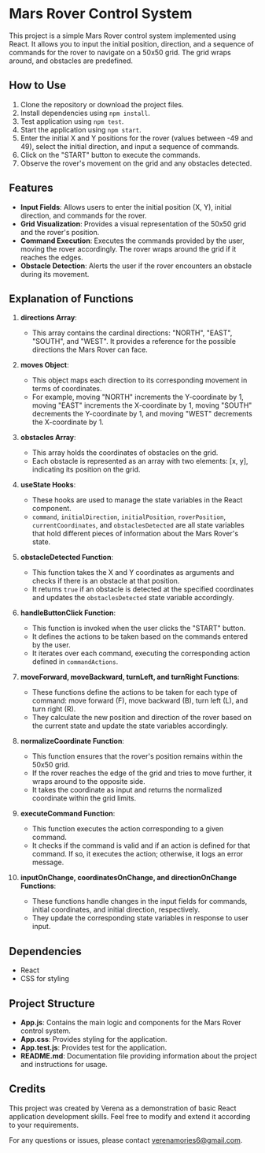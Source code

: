 # Mars Rover Control System

This project is a simple Mars Rover control system implemented using React. It allows you to input the initial position, direction, and a sequence of commands for the rover to navigate on a 50x50 grid. The grid wraps around, and obstacles are predefined.

## How to Use

1. Clone the repository or download the project files.
2. Install dependencies using `npm install`.
3. Test application using `npm test`.
4. Start the application using `npm start`.
5. Enter the initial X and Y positions for the rover (values between -49 and 49), select the initial direction, and input a sequence of commands.
6. Click on the "START" button to execute the commands.
7. Observe the rover's movement on the grid and any obstacles detected.

## Features

- **Input Fields**: Allows users to enter the initial position (X, Y), initial direction, and commands for the rover.
- **Grid Visualization**: Provides a visual representation of the 50x50 grid and the rover's position.
- **Command Execution**: Executes the commands provided by the user, moving the rover accordingly. The rover wraps around the grid if it reaches the edges.
- **Obstacle Detection**: Alerts the user if the rover encounters an obstacle during its movement.
  
## Explanation of Functions

1. **directions Array**:
   - This array contains the cardinal directions: "NORTH", "EAST", "SOUTH", and "WEST". It provides a reference for the possible directions the Mars Rover can face.

2. **moves Object**:
   - This object maps each direction to its corresponding movement in terms of coordinates.
   - For example, moving "NORTH" increments the Y-coordinate by 1, moving "EAST" increments the X-coordinate by 1, moving "SOUTH" decrements the Y-coordinate by 1, and moving "WEST" decrements the X-coordinate by 1.

3. **obstacles Array**:
   - This array holds the coordinates of obstacles on the grid.
   - Each obstacle is represented as an array with two elements: [x, y], indicating its position on the grid.

4. **useState Hooks**:
   - These hooks are used to manage the state variables in the React component.
   - `command`, `initialDirection`, `initialPosition`, `roverPosition`, `currentCoordinates`, and `obstaclesDetected` are all state variables that hold different pieces of information about the Mars Rover's state.

5. **obstacleDetected Function**:
   - This function takes the X and Y coordinates as arguments and checks if there is an obstacle at that position.
   - It returns `true` if an obstacle is detected at the specified coordinates and updates the `obstaclesDetected` state variable accordingly.

6. **handleButtonClick Function**:
   - This function is invoked when the user clicks the "START" button.
   - It defines the actions to be taken based on the commands entered by the user.
   - It iterates over each command, executing the corresponding action defined in `commandActions`.

7. **moveForward, moveBackward, turnLeft, and turnRight Functions**:
   - These functions define the actions to be taken for each type of command: move forward (F), move backward (B), turn left (L), and turn right (R).
   - They calculate the new position and direction of the rover based on the current state and update the state variables accordingly.

8. **normalizeCoordinate Function**:
   - This function ensures that the rover's position remains within the 50x50 grid.
   - If the rover reaches the edge of the grid and tries to move further, it wraps around to the opposite side.
   - It takes the coordinate as input and returns the normalized coordinate within the grid limits.

9. **executeCommand Function**:
   - This function executes the action corresponding to a given command.
   - It checks if the command is valid and if an action is defined for that command. If so, it executes the action; otherwise, it logs an error message.

10. **inputOnChange, coordinatesOnChange, and directionOnChange Functions**:
    - These functions handle changes in the input fields for commands, initial coordinates, and initial direction, respectively.
    - They update the corresponding state variables in response to user input.

## Dependencies

- React
- CSS for styling

## Project Structure

- **App.js**: Contains the main logic and components for the Mars Rover control system.
- **App.css**: Provides styling for the application.
- **App.test.js**: Provides test for the application.
- **README.md**: Documentation file providing information about the project and instructions for usage.

## Credits

This project was created by Verena as a demonstration of basic React application development skills. Feel free to modify and extend it according to your requirements.

For any questions or issues, please contact verenamories6@gmail.com.
